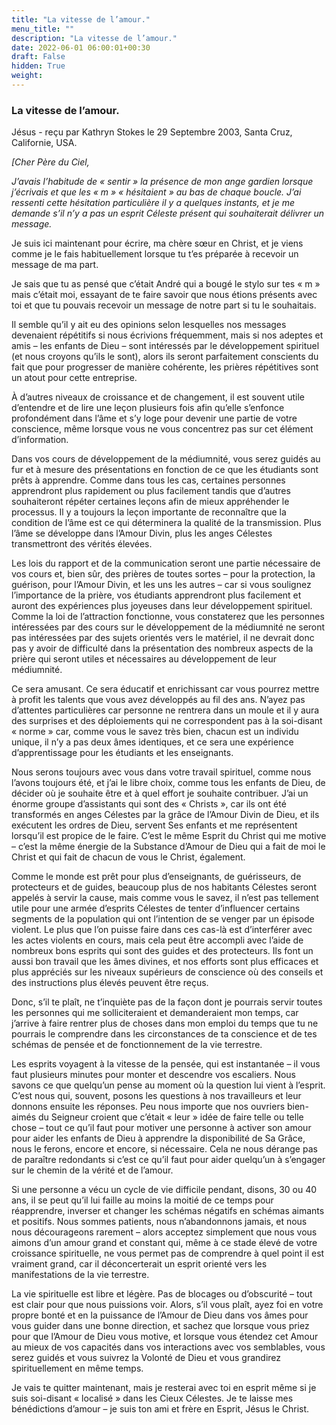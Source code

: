 ```yaml
---
title: "La vitesse de l’amour."
menu_title: ""
description: "La vitesse de l’amour."
date: 2022-06-01 06:00:01+00:30
draft: False
hidden: True
weight:
---
```

### La vitesse de l’amour.

Jésus - reçu par Kathryn Stokes le 29 Septembre 2003, Santa Cruz, Californie, USA.

*[Cher Père du Ciel,*

*J’avais l’habitude de « sentir » la présence de mon ange gardien lorsque j’écrivais et que les « m » « hésitaient » au bas de chaque boucle. J’ai ressenti cette hésitation particulière il y a quelques instants, et je me demande s’il n’y a pas un esprit Céleste présent qui souhaiterait délivrer un message.*

Je suis ici maintenant pour écrire, ma chère sœur en Christ, et je viens comme je le fais habituellement lorsque tu t’es préparée à recevoir un message de ma part.

Je sais que tu as pensé que c’était André qui a bougé le stylo sur tes « m » mais c’était moi, essayant de te faire savoir que nous étions présents avec toi et que tu pouvais recevoir un message de notre part si tu le souhaitais.

Il semble qu’il y ait eu des opinions selon lesquelles nos messages devenaient répétitifs si nous écrivions fréquemment, mais si nos adeptes et amis – les enfants de Dieu – sont intéressés par le développement spirituel (et nous croyons qu’ils le sont), alors ils seront parfaitement conscients du fait que pour progresser de manière cohérente, les prières répétitives sont un atout pour cette entreprise.

À d’autres niveaux de croissance et de changement, il est souvent utile d’entendre et de lire une leçon plusieurs fois afin qu’elle s’enfonce profondément dans l’âme et s’y loge pour devenir une partie de votre conscience, même lorsque vous ne vous concentrez pas sur cet élément d’information.

Dans vos cours de développement de la médiumnité, vous serez guidés au fur et à mesure des présentations en fonction de ce que les étudiants sont prêts à apprendre. Comme dans tous les cas, certaines personnes apprendront plus rapidement ou plus facilement tandis que d’autres souhaiteront répéter certaines leçons afin de mieux appréhender le processus. Il y a toujours la leçon importante de reconnaître que la condition de l’âme est ce qui déterminera la qualité de la transmission. Plus l’âme se développe dans l’Amour Divin, plus les anges Célestes transmettront des vérités élevées.

Les lois du rapport et de la communication seront une partie nécessaire de vos cours et, bien sûr, des prières de toutes sortes – pour la protection, la guérison, pour l’Amour Divin, et les uns les autres – car si vous soulignez l’importance de la prière, vos étudiants apprendront plus facilement et auront des expériences plus joyeuses dans leur développement spirituel. Comme la loi de l’attraction fonctionne, vous constaterez que les personnes intéressées par des cours sur le développement de la médiumnité ne seront pas intéressées par des sujets orientés vers le matériel, il ne devrait donc pas y avoir de difficulté dans la présentation des nombreux aspects de la prière qui seront utiles et nécessaires au développement de leur médiumnité.

Ce sera amusant. Ce sera éducatif et enrichissant car vous pourrez mettre à profit les talents que vous avez développés au fil des ans. N’ayez pas d’attentes particulières car personne ne rentrera dans un moule et il y aura des surprises et des déploiements qui ne correspondent pas à la soi-disant « norme » car, comme vous le savez très bien, chacun est un individu unique, il n’y a pas deux âmes identiques, et ce sera une expérience d’apprentissage pour les étudiants et les enseignants.

Nous serons toujours avec vous dans votre travail spirituel, comme nous l’avons toujours été, et j’ai le libre choix, comme tous les enfants de Dieu, de décider où je souhaite être et à quel effort je souhaite contribuer. J’ai un énorme groupe d’assistants qui sont des « Christs », car ils ont été transformés en anges Célestes par la grâce de l’Amour Divin de Dieu, et ils exécutent les ordres de Dieu, servent Ses enfants et me représentent lorsqu’il est propice de le faire. C’est le même Esprit du Christ qui me motive – c’est la même énergie de la Substance d’Amour de Dieu qui a fait de moi le Christ et qui fait de chacun de vous le Christ, également.

Comme le monde est prêt pour plus d’enseignants, de guérisseurs, de protecteurs et de guides, beaucoup plus de nos habitants Célestes seront appelés à servir la cause, mais comme vous le savez, il n’est pas tellement utile pour une armée d’esprits Célestes de tenter d’influencer certains segments de la population qui ont l’intention de se venger par un épisode violent. Le plus que l’on puisse faire dans ces cas-là est d’interférer avec les actes violents en cours, mais cela peut être accompli avec l’aide de nombreux bons esprits qui sont des guides et des protecteurs. Ils font un aussi bon travail que les âmes divines, et nos efforts sont plus efficaces et plus appréciés sur les niveaux supérieurs de conscience où des conseils et des instructions plus élevés peuvent être reçus.

Donc, s’il te plaît, ne t’inquiète pas de la façon dont je pourrais servir toutes les personnes qui me solliciteraient et demanderaient mon temps, car j’arrive à faire rentrer plus de choses dans mon emploi du temps que tu ne pourrais le comprendre dans les circonstances de ta conscience et de tes schémas de pensée et de fonctionnement de la vie terrestre.

Les esprits voyagent à la vitesse de la pensée, qui est instantanée – il vous faut plusieurs minutes pour monter et descendre vos escaliers. Nous savons ce que quelqu’un pense au moment où la question lui vient à l’esprit. C’est nous qui, souvent, posons les questions à nos travailleurs et leur donnons ensuite les réponses. Peu nous importe que nos ouvriers bien-aimés du Seigneur croient que c’était « leur » idée de faire telle ou telle chose – tout ce qu’il faut pour motiver une personne à activer son amour pour aider les enfants de Dieu à apprendre la disponibilité de Sa Grâce, nous le ferons, encore et encore, si nécessaire. Cela ne nous dérange pas de paraître redondants si c’est ce qu’il faut pour aider quelqu’un à s’engager sur le chemin de la vérité et de l’amour.

Si une personne a vécu un cycle de vie difficile pendant, disons, 30 ou 40 ans, il se peut qu’il lui faille au moins la moitié de ce temps pour réapprendre, inverser et changer les schémas négatifs en schémas aimants et positifs. Nous sommes patients, nous n’abandonnons jamais, et nous nous décourageons rarement – alors acceptez simplement que nous vous aimons d’un amour grand et constant qui, même à ce stade élevé de votre croissance spirituelle, ne vous permet pas de comprendre à quel point il est vraiment grand, car il déconcerterait un esprit orienté vers les manifestations de la vie terrestre.

La vie spirituelle est libre et légère. Pas de blocages ou d’obscurité – tout est clair pour que nous puissions voir. Alors, s’il vous plaît, ayez foi en votre propre bonté et en la puissance de l’Amour de Dieu dans vos âmes pour vous guider dans une bonne direction, et sachez que lorsque vous priez pour que l’Amour de Dieu vous motive, et lorsque vous étendez cet Amour au mieux de vos capacités dans vos interactions avec vos semblables, vous serez guidés et vous suivrez la Volonté de Dieu et vous grandirez spirituellement en même temps.

Je vais te quitter maintenant, mais je resterai avec toi en esprit même si je suis soi-disant « localisé » dans les Cieux Célestes. Je te laisse mes bénédictions d’amour – je suis ton ami et frère en Esprit, Jésus le Christ.